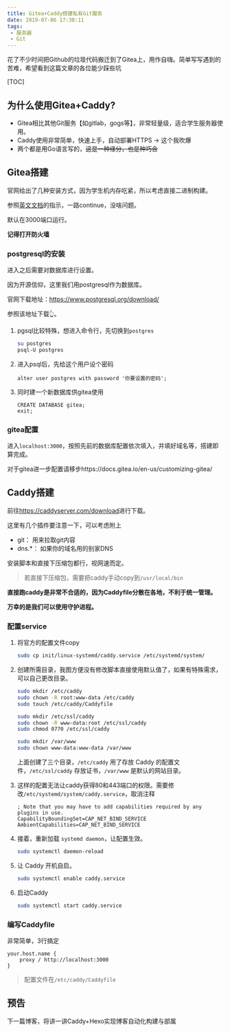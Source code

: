 ```yaml
---
title: Gitea+Caddy搭建私有Git服务
date: 2019-07-06 17:38:11
tags: 
 - 服务器
 - Git
---
```


花了不少时间把Github的垃圾代码搬迁到了Gitea上，用作自嗨。简单写写遇到的苦难，希望看到这篇文章的各位能少踩些坑

[TOC]

<!--more-->

## 为什么使用Gitea+Caddy?

- Gitea相比其他Git服务【如gitlab，gogs等】，非常轻量级，适合学生服务器使用。
- Caddy使用非常简单，快速上手，自动部署HTTPS -> 这个我吹爆
- 两个都是用Go语言写的，<del>这是一种缘分，也是种巧合</del>



## Gitea搭建

官网给出了几种安装方式，因为学生机内存吃紧，所以考虑直接二进制构建。

参照[英文文档](<https://docs.gitea.io/en-us/install-from-binary/>)的指示，一路continue，没啥问题。

默认在3000端口运行。

**记得打开防火墙**

### postgresql的安装

进入之后需要对数据库进行设置。

因为开源信仰，这里我们用postgresql作为数据库。

官网下载地址：https://www.postgresql.org/download/

参照该地址下载👆。

1. pgsql比较特殊，想进入命令行，先切换到`postgres`

   ```bash
   su postgres
   psql-U postgres
   ```

   

2. 进入psql后，先给这个用户设个密码

    ```
    alter user postgres with password '你要设置的密码';
    ```

3. 同时建一个新数据库供gitea使用

    ```
    CREATE DATABASE gitea;
    exit;
    ```



### gitea配置

进入`localhost:3000`，按照先前的数据库配置依次填入，并填好域名等，搭建即算完成。

对于gitea进一步配置请移步https://docs.gitea.io/en-us/customizing-gitea/



## Caddy搭建

前往<https://caddyserver.com/download>进行下载。

这里有几个插件要注意一下，可以考虑附上

- git： 用来拉取git内容
- dns.*： 如果你的域名用的别家DNS

安装脚本和直接下压缩包都行，视网速而定。

> 若直接下压缩包，需要把caddy手动copy到`/usr/local/bin`



**直接跑caddy是非常不合适的，因为Caddyfile分散在各地，不利于统一管理。**

**万幸的是我们可以使用守护进程。**



### 配置service

1. 将官方的配置文件copy

   ```bash
   sudo cp init/linux-systemd/caddy.service /etc/systemd/system/
   ```

2. 创建所需目录，我图方便没有修改脚本直接使用默认值了，如果有特殊需求，可以自己更改目录。

   ```bash
   sudo mkdir /etc/caddy
   sudo chown -R root:www-data /etc/caddy
   sudo touch /etc/caddy/Caddyfile
   
   sudo mkdir /etc/ssl/caddy
   sudo chown -R www-data:root /etc/ssl/caddy
   sudo chmod 0770 /etc/ssl/caddy
   
   sudo mkdir /var/www
   sudo chown www-data:www-data /var/www
   
   ```

   上面创建了三个目录，`/etc/caddy` 用了存放 Caddy 的配置文件，`/etc/ssl/caddy` 存放证书，`/var/www` 是默认的网站目录。

3. 这样的配置无法让caddy获得80和443端口的权限。需要修改`/etc/systemd/system/caddy.service`，取消注释

   ```
   ; Note that you may have to add capabilities required by any plugins in use.
   CapabilityBoundingSet=CAP_NET_BIND_SERVICE
   AmbientCapabilities=CAP_NET_BIND_SERVICE
   ```

4. 接着，重新加载 `systemd daemon`，让配置生效。

   ```bash
   sudo systemctl daemon-reload
   ```

5. 让 Caddy 开机自启。

   ```bash
   sudo systemctl enable caddy.service
   ```

6. 启动Caddy

   ```bash
   sudo systemctl start caddy.service
   ```


### 编写Caddyfile

非常简单，3行搞定

```
your.host.name {
	proxy / http://localhost:3000
}
```

> 配置文件在`/etc/caddy/Caddyfile`



## 预告

下一篇博客，将讲一讲Caddy+Hexo实现博客自动化构建与部属